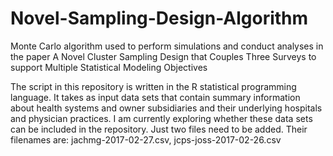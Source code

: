 # Novel-Sampling-Design-Algorithm
Monte Carlo algorithm used to perform simulations and conduct analyses in the paper A Novel Cluster Sampling Design that Couples Three Surveys to support Multiple Statistical Modeling Objectives

The script in this repository is written in the R statistical programming language. It takes as input data sets that contain summary information about health systems and owner subsidiaries and their underlying hospitals and physician practices. I am currently exploring whether these data sets can be included in the repository. Just two files need to be added. Their filenames are: jachmg-2017-02-27.csv, jcps-joss-2017-02-26.csv
